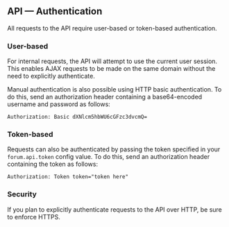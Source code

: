 ## API — Authentication

All requests to the API require user-based or token-based authentication.

### User-based

For internal requests, the API will attempt to use the current user session. This enables AJAX requests to be made on the same domain without the need to explicitly authenticate.

Manual authentication is also possible using HTTP basic authentication. To do this, send an authorization header containing a base64-encoded username and password as follows:

```
Authorization: Basic dXNlcm5hbWU6cGFzc3dvcmQ=
```

### Token-based

Requests can also be authenticated by passing the token specified in your `forum.api.token` config value. To do this, send an authorization header containing the token as follows:

```
Authorization: Token token="token here"
```

### Security

If you plan to explicitly authenticate requests to the API over HTTP, be sure to enforce HTTPS.
